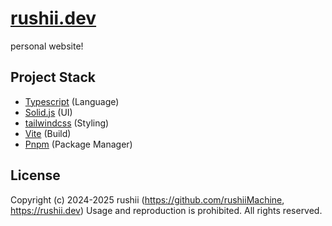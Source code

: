 # [rushii.dev](https://rushii.dev)

personal website!

## Project Stack

- [Typescript](https://www.typescriptlang.org/) (Language)
- [Solid.js](https://www.solidjs.com/) (UI)
- [tailwindcss](https://tailwindcss.com/) (Styling)
- [Vite](https://vite.dev/) (Build)
- [Pnpm](https://pnpm.io/) (Package Manager)

## License

Copyright (c) 2024-2025 rushii (https://github.com/rushiiMachine, https://rushii.dev)
Usage and reproduction is prohibited. All rights reserved.
